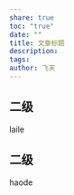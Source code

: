 ```yaml
---
share: true
toc: "true"
date: ""
title: 文章标题
description: 
tags: 
author: 飞天
---
```



## 二级

laile

## 二级

haode